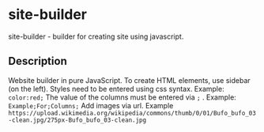 # site-builder

site-builder - builder for creating site using javascript.

## <a name="description">Description</a>

Website builder in pure JavaScript. To create HTML elements, use sidebar (on the left).
Styles need to be entered using css syntax. Example: `color:red;`
The value of the columns must be entered via `;` . Example: ` Example;For;Columns;`
Add images via url. Example `https://upload.wikimedia.org/wikipedia/commons/thumb/0/01/Bufo_bufo_03-clean.jpg/275px-Bufo_bufo_03-clean.jpg`
